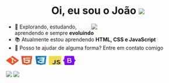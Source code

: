 <h1 align="center">Oi, eu sou o João <img src="https://raw.githubusercontent.com/kaueMarques/kaueMarques/master/hi.gif" width="30px"></h1>
<!-- <h3 align="center">A Web Developer Instructor focused on helping people start programming</h3> -->

<img align="right" width="270" src="https://i2.wp.com/allhtaccess.info/wp-content/uploads/2018/03/programming.gif?fit=1281%2C716&ssl=1" />
<!-- <img src="https://raw.githubusercontent.com/MicaelliMedeiros/micaellimedeiros/master/image/computer-illustration.png" min-width="400px" max-width="400px" width="400px" align="right" alt="Computador"> -->

- 🔎 Explorando, estudando, aprendendo e sempre **evoluindo**
- 📚 Atualmente estou aprendendo **HTML, CSS e JavaScript**
- 🤝 Posso te ajudar de alguma forma? Entre em contato comigo
<!-- - 🎓 Cursando Sistemas de Informação em PUC Minas -->
<!-- - 📫 Contato: IG @joao.matozinhos | jpmatozinhos@gmail.com -->

<div style="display: inline_block">
<img align="center" alt="Git" height="25" width="35" src="https://raw.githubusercontent.com/devicons/devicon/master/icons/git/git-original.svg">
<img align="center" alt="HTML" height="25" width="35" src="https://raw.githubusercontent.com/devicons/devicon/master/icons/html5/html5-original.svg">
<img align="center" alt="CSS" height="25" width="35" src="https://raw.githubusercontent.com/devicons/devicon/master/icons/css3/css3-original.svg">
<img align="center" alt="JS" height="25" width="35" src="https://raw.githubusercontent.com/devicons/devicon/master/icons/javascript/javascript-original.svg">
<img align="center" alt="Bootstrap" height="25" width="35" src="https://raw.githubusercontent.com/devicons/devicon/master/icons/bootstrap/bootstrap-original.svg">

<!--
<img align="center" alt="Python" height="20" width="30" src="https://raw.githubusercontent.com/devicons/devicon/master/icons/python/python-original.svg">
<img align="center" alt="C#" height="20" width="30" src="https://raw.githubusercontent.com/devicons/devicon/master/icons/csharp/csharp-original.svg">
-->
  
</div>
<br>
<div>
  <a href = "mailto:jpmatozinhos@gmail.com"><img src="https://img.shields.io/badge/-Gmail-%23333?style=for-the-badge&logo=gmail&logoColor=white" target="_blank"></a>
  <!-- 
  <a href="https://www.linkedin.com/" target="_blank"><img src="https://img.shields.io/badge/-LinkedIn-%230077B5?style=for-the-badge&logo=linkedin&logoColor=white" target="_blank"></a> -->
  <a href="https://instagram.com/joao.matozinhos" target="_blank"><img src="https://img.shields.io/badge/-Instagram-%23E4405F?style=for-the-badge&logo=instagram&logoColor=white" target="_blank"></a>
  
  <!--  
  <a href="https://www.youtube.com/channel/" target="_blank"><img src="https://img.shields.io/badge/YouTube-FF0000?style=for-the-badge&logo=youtube&logoColor=white" target="_blank"></a>
 	<a href="https://www.twitch.tv/joaomatozinhos" target="_blank"><img src="https://img.shields.io/badge/Twitch-9146FF?style=for-the-badge&logo=twitch&logoColor=white" target="_blank"></a>
 <a href="https://discord.gg/" target="_blank"><img src="https://img.shields.io/badge/Discord-7289DA?style=for-the-badge&logo=discord&logoColor=white" target="_blank"></a> 
  -->
  
  
<!--
**joaomatozinhos/joaomatozinhos** is a ✨ _special_ ✨ repository because its `README.md` (this file) appears on your GitHub profile.

Here are some ideas to get you started:

- 🔭 I’m currently working on ...
- 🌱 I’m currently learning ...
- 👯 I’m looking to collaborate on ...
- 🤔 I’m looking for help with ...
- 💬 Ask me about ...
- 📫 How to reach me: ...
- 😄 Pronouns: ...
- ⚡ Fun fact: ...
-->
